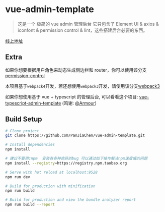 # vue-admin-template

> 这是一个 极简的 vue admin 管理后台 它只包含了 Element UI & axios & iconfont & permission control & lint，这些搭建后台必要的东西。

[线上地址](http://panjiachen.github.io/vue-admin-template)

## Extra

如果你想要根据用户角色来动态生成侧边栏和 router，你可以使用该分支[permission-control](https://github.com/PanJiaChen/vue-admin-template/tree/permission-control)

本项目基于`webpack4`开发，若还想使用`webpack3`开发，请使用该分支[webpack3](https://github.com/PanJiaChen/vue-admin-template/tree/webpack3)

如果你想使用基于 vue + typescript 的管理后台, 可以看看这个项目: [vue-typescript-admin-template](https://github.com/Armour/vue-typescript-admin-template) (鸣谢: [@Armour](https://github.com/Armour))

## Build Setup

```bash
# Clone project
git clone https://github.com/PanJiaChen/vue-admin-template.git

# Install dependencies
npm install

# 建议不要用cnpm  安装有各种诡异的bug 可以通过如下操作解决npm速度慢的问题
npm install --registry=https://registry.npm.taobao.org

# Serve with hot reload at localhost:9528
npm run dev

# Build for production with minification
npm run build

# Build for production and view the bundle analyzer report
npm run build --report
```